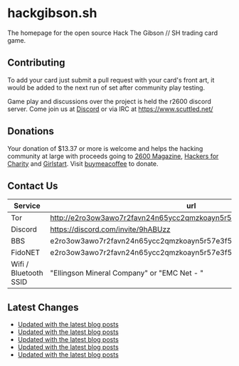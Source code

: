 # hackgibson.sh
The homepage for the open source Hack The Gibson // SH trading card game.


## Contributing

To add your card just submit a pull request with your card's front art, it would be added to the next run of set after community play testing.

Game play and discussions over the project is held the r2600 discord server. Come join us at [Discord](https://discord.com/invite/9hABUzz) or via IRC at https://www.scuttled.net/


## Donations

Your donation of $13.37 or more is welcome and helps the hacking community at large with proceeds going to [2600 Magazine](https://2600.com/), [Hackers for Charity](https://hackersforcharity.org) and [Girlstart](https://girlstart.org).  Visit [buymeacoffee](https://www.buymeacoffee.com/hackgibson.sh) to donate.


## Contact Us

Service | url
-|-
Tor | http://e2ro3ow3awo7r2favn24n65ycc2qmzkoayn5r57e3f56nvjwdcgg32ad.onion
Discord | https://discord.com/invite/9hABUzz
BBS | e2ro3ow3awo7r2favn24n65ycc2qmzkoayn5r57e3f56nvjwdcgg32ad.onion:23
FidoNET | e2ro3ow3awo7r2favn24n65ycc2qmzkoayn5r57e3f56nvjwdcgg32ad.onion:24554
Wifi / Bluetooth SSID | "Ellingson Mineral Company" or "EMC Net - <fidonet address>"

## Latest Changes
<!-- BLOG-POST-LIST:START -->
- [Updated with the latest blog posts](https://github.com/DFW2600/hackgibson.sh/commit/d5951f2ec8dc5ec47f4b371f4cd034f95bf42ba6)
- [Updated with the latest blog posts](https://github.com/DFW2600/hackgibson.sh/commit/5d11df5ab01b5352621f1e6e23e7fd56f7bd7677)
- [Updated with the latest blog posts](https://github.com/DFW2600/hackgibson.sh/commit/41ac3bc73659b35c2dcb5360763747d4fafbf0e3)
- [Updated with the latest blog posts](https://github.com/DFW2600/hackgibson.sh/commit/2c441dd7b2f336a8d8d65d70a37bf36d08c4ee4f)
- [Updated with the latest blog posts](https://github.com/DFW2600/hackgibson.sh/commit/59b7858cd3c0762458634fd7d4331ca4c936e3b4)
<!-- BLOG-POST-LIST:END -->
